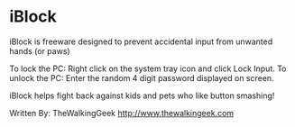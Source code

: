 # iBlock
iBlock is freeware designed to prevent accidental input from unwanted hands (or paws)

To lock the PC: Right click on the system tray icon and click Lock Input.
To unlock the PC: Enter the random 4 digit password displayed on screen.

iBlock helps fight back against kids and pets who like button smashing!


Written By: TheWalkingGeek  http://www.thewalkingeek.com
